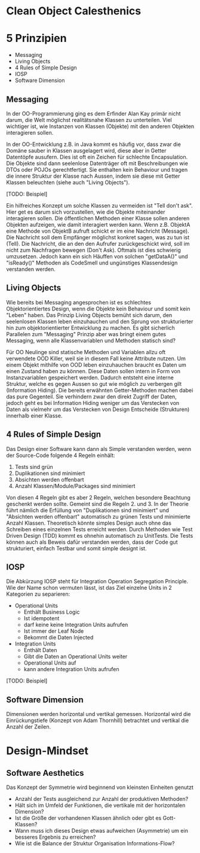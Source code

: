 # Clean Object Calesthenics

# 5 Prinzipien

- Messaging
- Living Objects
- 4 Rules of Simple Design
- IOSP
- Software Dimension

## Messaging

In der OO-Programmierung ging es dem Erfinder Alan Kay primär nicht darum, die Welt möglichst realitätsnahe Klassen zu unterteilen.
Viel wichtiger ist, wie Instanzen von Klassen (Objekte) mit den anderen Objekten interagieren sollen.

In der OO-Entwicklung z.B. in Java kommt es häufig vor, dass zwar die Domäne sauber in Klassen ausgelagert wird, 
diese aber in Getter Datentöpfe ausufern. Dies ist oft ein Zeichen für schlechte Encapsulation. Die Objekte 
sind dann seelenlose Datenträger oft mit Beschreibungen wie DTOs oder POJOs gerechtfertigt.
Sie enthalten kein Behaviour und tragen die innere Struktur der Klasse nach Aussen, indem sie diese mit Getter Klassen
beleuchten (siehe auch "Living Objects").

[TODO: Beispiel]

Ein hilfreiches Konzept um solche Klassen zu vermeiden ist "Tell don't ask".
Hier get es darum sich vorzustellen, wie die Objekte miteinander interagieren sollen.
Die öffentlichen Methoden einer Klasse sollen anderen Objekten aufzeigen, wie damit interagiert werden kann.
Wenn z.B. ObjektA eine Methode von ObjektB aufruft schickt er im eine Nachricht (Message). 
Die Nachricht soll dem Empfänger möglichst konkret sagen, was zu tun ist (Tell). 
Die Nachricht, die an den den Aufrufer zurückgeschickt wird, soll im nicht zum Nachfragen bewegen (Don't Ask).
Oftmals ist dies schwierig umzusetzen. Jedoch kann ein sich Häuffen von solchen "getDataA()" und "isReady()" Methoden als 
CodeSmell und ungünstiges Klassendesign verstanden werden.

## Living Objects

Wie bereits bei Messaging angesprochen ist es schlechtes Objektorientiertes Design, wenn die Objekte 
kein Behaviour und somit kein "Leben" haben. Das Prinzip Living Objects bemüht sich darum, den seelenlosen Klassen
leben einzuhauchen und den Sprung von strukturierter hin zum objektorientierter Entwicklung zu machen.
Es gibt sicherlich Parallelen zum "Messaging" Prinzip aber was bringt einem gutes Messaging, wenn 
alle Klassenvariablen und Methoden statisch sind?

Für OO Neulinge sind statische Methoden und Variablen allzu oft verwendete OOD Killer, 
weil sie in diesem Fall keine Attribute nutzen.
Um einem Objekt mithilfe von OOD leben einzuhauchen braucht es Daten um einen Zustand haben zu können. 
Diese Daten sollen intern in Form von Instanzvariablen gespeichert werden. Dadurch entsteht eine interne Struktur, 
welche es gegen Aussen so gut wie möglich zu verbergen gilt (Information Hiding). 
Die bereits erwähnten Getter-Methoden machen dabei das pure Gegenteil. Sie verhindern zwar den direkt Zugriff der Daten, 
jedoch geht es bei Information Hiding weniger um das Verstecken von Daten als vielmehr um das Verstecken von 
Design Entscheide (Strukturen) innerhalb einer Klasse.

## 4 Rules of Simple Design
Das Design einer Software kann dann als Simple verstanden werden, wenn der Source-Code folgende 4 Regeln einhält:

1. Tests sind grün
2. Duplikationen sind minimiert
3. Absichten werden offenbart
4. Anzahl Klassen/Module/Packages sind minimiert

Von diesen 4 Regeln gibt es aber 2 Regeln, welchen besondere Beachtung geschenkt werden sollte. Gemeint sind die Regeln 2. und 3.
In der Theorie führt nämlich die Erfüllung von "Duplikationen sind minimiert" und "Absichten werden offenbart" automatisch
zu grünen Tests und minimierte Anzahl Klassen. 
Theoretisch könnte simples Design auch ohne das Schreiben eines einzelnen Tests erreicht werden.
Durch Methoden wie Test Driven Design (TDD) kommt es ohnehin automatisch zu UnitTests. 
Die Tests können auch als Beweis dafür verstanden werden, dass der Code gut strukturiert, einfach Testbar und somit
simple designt ist. 

## IOSP

Die Abkürzung IOSP steht für Integration Operation Segregation Principle.
Wie der Name schon vermuten lässt, ist das Ziel einzelne Units in 2 Kategorien zu separieren:

- Operational Units
  - Enthält Business Logic
  - Ist idempotent
  - darf keine keine Integration Units aufrufen
  - Ist immer der Leaf Node
  - Bekommt die Daten Injected
- Integration Units
  - Enthält Daten
  - Gibt die Daten an Operational Units weiter
  - Operational Units auf
  - kann andere Integration Units aufrufen

[TODO: Beispiel]


## Software Dimension

Dimensionen werden horizontal und vertikal gemessen.
Horizontal wird die Einrückungstiefe (Konzept von Adam Thornhill) betrachtet und vertikal die Anzahl der Zeilen. 

# Design-Mindset

## Software Aesthetics
Das Konzept der Symmetrie wird beginnend von kleinsten Einheiten genutzt

- Anzahl der Tests ausgleichend zur Anzahl der produktiven Methoden?
- Hält sich im Umfeld der Funktionen, die vertikale mit der horizontalen Dimension? 
- Ist die Größe der vorhandenen Klassen ähnlich oder gibt es Gott-Klassen?
- Wann muss ich dieses Design etwas aufweichen (Asymmetrie) um ein besseres Ergebnis zu erreichen? 
- Wie ist die Balance der Struktur Organisation Informations-Flow?
